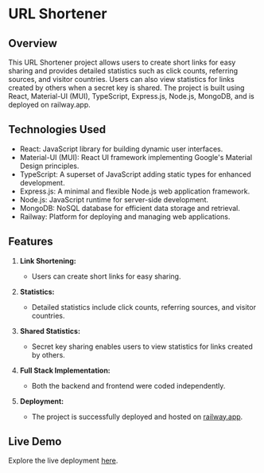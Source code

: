 # URL Shortener

## Overview
This URL Shortener project allows users to create short links for easy sharing and provides detailed statistics such as click counts, referring sources, and visitor countries. Users can also view statistics for links created by others when a secret key is shared. The project is built using React, Material-UI (MUI), TypeScript, Express.js, Node.js, MongoDB, and is deployed on railway.app.

## Technologies Used
- React: JavaScript library for building dynamic user interfaces.
- Material-UI (MUI): React UI framework implementing Google's Material Design principles.
- TypeScript: A superset of JavaScript adding static types for enhanced development.
- Express.js: A minimal and flexible Node.js web application framework.
- Node.js: JavaScript runtime for server-side development.
- MongoDB: NoSQL database for efficient data storage and retrieval.
- Railway: Platform for deploying and managing web applications.

## Features
1. **Link Shortening:**
   - Users can create short links for easy sharing.

2. **Statistics:**
   - Detailed statistics include click counts, referring sources, and visitor countries.

3. **Shared Statistics:**
   - Secret key sharing enables users to view statistics for links created by others.

4. **Full Stack Implementation:**
   - Both the backend and frontend were coded independently.

5. **Deployment:**
   - The project is successfully deployed and hosted on [railway.app](https://dashlink.xyz/).

## Live Demo
Explore the live deployment [here](<insert-link-here>).
